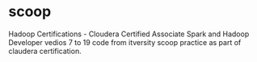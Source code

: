 # scoop
Hadoop Certifications - Cloudera Certified Associate Spark and Hadoop Developer
vedios 7 to 19
code from itversity scoop practice as part of claudera certification.
